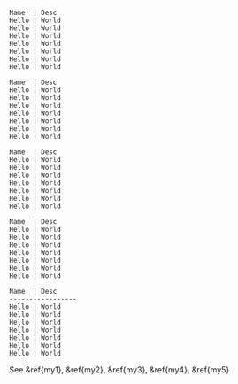 

~~~table{border:1;label:my1}
Name  | Desc
Hello | World
Hello | World
Hello | World
Hello | World
Hello | World
Hello | World
Hello | World
~~~

~~~table{border:2;label:my2}
Name  | Desc
Hello | World
Hello | World
Hello | World
Hello | World
Hello | World
Hello | World
Hello | World
~~~

~~~table{border:3;label:my3}
Name  | Desc
Hello | World
Hello | World
Hello | World
Hello | World
Hello | World
Hello | World
Hello | World
~~~

~~~table{border:4;label:my4}
Name  | Desc
Hello | World
Hello | World
Hello | World
Hello | World
Hello | World
Hello | World
Hello | World
~~~

~~~table{label:my5}
Name  | Desc
-----------------
Hello | World
Hello | World
Hello | World
Hello | World
Hello | World
Hello | World
Hello | World
~~~

See &ref{my1}, &ref{my2}, &ref{my3}, &ref{my4}, &ref{my5}
